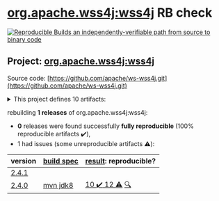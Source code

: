 [org.apache.wss4j:wss4j](https://search.maven.org/artifact/org.apache.wss4j/wss4j/) RB check
=======

[![Reproducible Builds](https://reproducible-builds.org/images/logos/rb.svg) an independently-verifiable path from source to binary code](https://reproducible-builds.org/)

## Project: [org.apache.wss4j:wss4j](https://search.maven.org/artifact/org.apache.wss4j/wss4j/)

Source code: [https://github.com/apache/ws-wss4j.git](https://github.com/apache/ws-wss4j.git)

<details><summary>This project defines 10 artifacts:</summary>

* [org.apache.wss4j:wss4j](https://search.maven.org/artifact/org.apache.wss4j/wss4j/)
* [org.apache.wss4j:wss4j-bindings](https://search.maven.org/artifact/org.apache.wss4j/wss4j-bindings/)
* [org.apache.wss4j:wss4j-integration](https://search.maven.org/artifact/org.apache.wss4j/wss4j-integration/)
* [org.apache.wss4j:wss4j-parent](https://search.maven.org/artifact/org.apache.wss4j/wss4j-parent/)
* [org.apache.wss4j:wss4j-policy](https://search.maven.org/artifact/org.apache.wss4j/wss4j-policy/)
* [org.apache.wss4j:wss4j-ws-security-common](https://search.maven.org/artifact/org.apache.wss4j/wss4j-ws-security-common/)
* [org.apache.wss4j:wss4j-ws-security-dom](https://search.maven.org/artifact/org.apache.wss4j/wss4j-ws-security-dom/)
* [org.apache.wss4j:wss4j-ws-security-policy-stax](https://search.maven.org/artifact/org.apache.wss4j/wss4j-ws-security-policy-stax/)
* [org.apache.wss4j:wss4j-ws-security-stax](https://search.maven.org/artifact/org.apache.wss4j/wss4j-ws-security-stax/)
* [org.apache.wss4j:wss4j-ws-security-web](https://search.maven.org/artifact/org.apache.wss4j/wss4j-ws-security-web/)
</details>

rebuilding **1 releases** of org.apache.wss4j:wss4j:
- **0** releases were found successfully **fully reproducible** (100% reproducible artifacts :heavy_check_mark:),
- 1 had issues (some unreproducible artifacts :warning:):

| version | [build spec](BUILDSPEC.md) | [result](https://reproducible-builds.org/docs/jvm/): reproducible? |
| -- | --------- | ------ |
| [2.4.1](https://search.maven.org/artifact/org.apache.wayang/wayang/2.4.1/pom) | | |
| [2.4.0](https://search.maven.org/artifact/org.apache.wss4j/wss4j/2.4.0/pom) | [mvn jdk8](wss4j-2.4.0.buildspec) | [10 :heavy_check_mark:  12 :warning:](wss4j-2.4.0.buildcompare) [:mag:](wss4j-2.4.0.diffoscope) |
